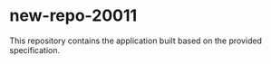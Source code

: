 # new-repo-20011

This repository contains the application built based on the provided specification.